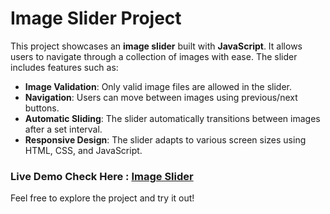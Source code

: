 # Image Slider Project

This project showcases an **image slider** built with **JavaScript**. It allows users to navigate through a collection of images with ease. The slider includes features such as:

- **Image Validation**: Only valid image files are allowed in the slider.
- **Navigation**: Users can move between images using previous/next buttons.
- **Automatic Sliding**: The slider automatically transitions between images after a set interval.
- **Responsive Design**: The slider adapts to various screen sizes using HTML, CSS, and JavaScript.

### Live Demo Check Here :  [Image Slider](https://image-sliders11.netlify.app)

Feel free to explore the project and try it out!
